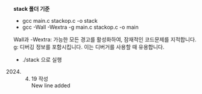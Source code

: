 **stack 폴더 기준**

- gcc main.c stackop.c -o stack
- gcc -Wall -Wextra -g main.c stackop.c -o main

Wall과 -Wextra: 가능한 모든 경고를 활성화하여, 잠재적인 코드문제를 지적합니다.  
g: 디버깅 정보를 포함시킵니다. 이는 디버거를 사용할 때 유용합니다.

- ./stack 으로 실행

2024. 4.  19 작성  
          New line added
